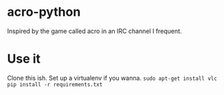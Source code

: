 # acro-python
Inspired by the game called acro in an IRC channel I frequent.

# Use it
Clone this ish. 
Set up a virtualenv if you wanna. 
`sudo apt-get install vlc`
`pip install -r requirements.txt`
